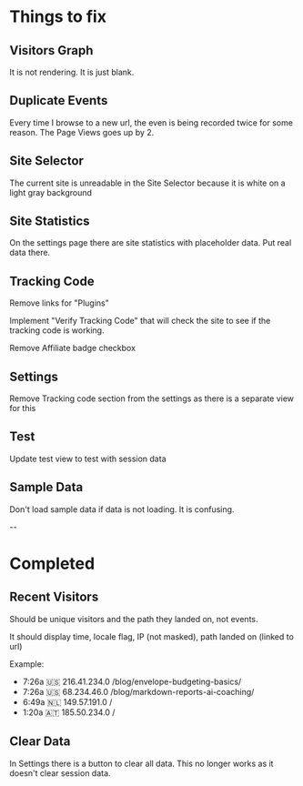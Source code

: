 # Things to fix

## Visitors Graph

It is not rendering. It is just blank.

## Duplicate Events

Every time I browse to a new url, the even is being recorded twice for some reason. The Page Views goes up by 2.

## Site Selector

The current site is unreadable in the Site Selector because it is white on a light gray background

## Site Statistics

On the settings page there are site statistics with placeholder data. Put real data there.

## Tracking Code

Remove links for "Plugins"

Implement "Verify Tracking Code" that will check the site to see if the tracking code is working.

Remove Affiliate badge checkbox

## Settings

Remove Tracking code section from the settings as there is a separate view for this

## Test

Update test view to test with session data

## Sample Data

Don't load sample data if data is not loading. It is confusing.

--

# Completed

## Recent Visitors

Should be unique visitors and the path they landed on, not events.

It should display time, locale flag, IP (not masked), path landed on (linked to url)

Example:

- 7:26a 🇺🇸 216.41.234.0 /blog/envelope-budgeting-basics/
- 7:26a 🇺🇸 68.234.46.0 /blog/markdown-reports-ai-coaching/
- 6:49a 🇳🇱 149.57.191.0 /
- 1:20a 🇦🇹 185.50.234.0 /

## Clear Data

In Settings there is a button to clear all data. This no longer works as it doesn't clear session data.
